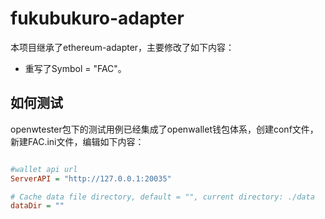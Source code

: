 # fukubukuro-adapter

本项目继承了ethereum-adapter，主要修改了如下内容：
   
- 重写了Symbol = "FAC"。

## 如何测试

openwtester包下的测试用例已经集成了openwallet钱包体系，创建conf文件，新建FAC.ini文件，编辑如下内容：

```ini

#wallet api url
ServerAPI = "http://127.0.0.1:20035"

# Cache data file directory, default = "", current directory: ./data
dataDir = ""

```
